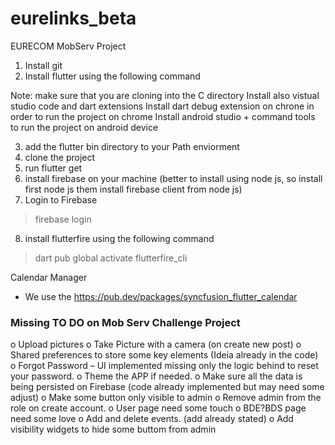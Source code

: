 # eurelinks_beta
 EURECOM MobServ Project 


1. Install git
2. Install flutter using the following command
> 
Note: make sure that you are cloning into the C directory
Install also vistual studio code and dart extensions
Install dart debug extension on chrone in order to run the project on chrome
Install android studio + command tools to run the project on android device

3. add the flutter bin directory to your Path enviorment
4. clone the project 
5. run flutter get 
6. install firebase on your machine (better to install using node js, so install first node js them install firebase client from node js)
7. Login to Firebase
>firebase login
8. install flutterfire using the following command
>dart pub global activate flutterfire_cli


Calendar Manager
- We use the https://pub.dev/packages/syncfusion_flutter_calendar


### Missing TO DO on Mob Serv Challenge Project

o	Upload pictures
o	Take Picture with a camera (on create new post) 
o	Shared preferences to store some key elements (Ideia already in the code)
o	Forgot Password – UI implemented missing only the logic behind to reset your password.
o	Theme the APP if needed. 
o	Make sure all the data is being persisted on Firebase (code already implemented but may need some adjust) 
o	Make some button only visible to admin
o	Remove admin from the role on create account. 
o	User page need some touch
o	BDE?BDS page need some love
o	Add and delete events. (add already stated) 
o	Add visibility  widgets to hide some buttom from admin
